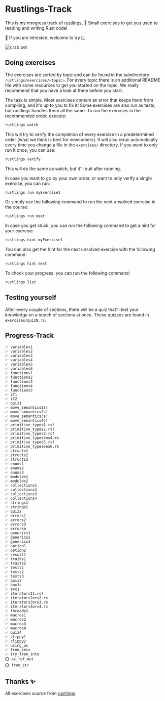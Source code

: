 # Rustlings-Track

This is my mrogress track of [rustlings](https://github.com/rust-lang/rustlings), 🦀 Small exercises to get you used to reading and writing Rust code!

📎 If you are intrested, welcome to try [it](https://github.com/rust-lang/rustlings).

![crab pet](https://i.imgur.com/LbZJgmm.gif)

## Doing exercises

The exercises are sorted by topic and can be found in the subdirectory `rustlings/exercises/<topic>`. For every topic there is an additional README file with some resources to get you started on the topic. We really recommend that you have a look at them before you start.

The task is simple. Most exercises contain an error that keeps them from compiling, and it's up to you to fix it! Some exercises are also run as tests, but rustlings handles them all the same. To run the exercises in the recommended order, execute:

```bash
rustlings watch
```

This will try to verify the completion of every exercise in a predetermined order (what we think is best for newcomers). It will also rerun automatically every time you change a file in the `exercises/` directory. If you want to only run it once, you can use:

```bash
rustlings verify
```

This will do the same as watch, but it'll quit after running.

In case you want to go by your own order, or want to only verify a single exercise, you can run:

```bash
rustlings run myExercise1
```

Or simply use the following command to run the next unsolved exercise in the course:

```bash
rustlings run next
```

In case you get stuck, you can run the following command to get a hint for your
exercise:

```bash
rustlings hint myExercise1
```

You can also get the hint for the next unsolved exercise with the following command:

```bash
rustlings hint next
```

To check your progress, you can run the following command:

```bash
rustlings list
```

## Testing yourself

After every couple of sections, there will be a quiz that'll test your knowledge on a bunch of sections at once. These quizzes are found in `exercises/quizN.rs`.

## Progress-Track

```
✅ variables1
✅ variables2
✅ variables3
✅ variables4
✅ variables5
✅ variables6
✅ functions1
✅ functions2
✅ functions3
✅ functions4
✅ functions5
✅ if1
✅ if2
✅ quiz1
✅ move_semantics1s!
✅ move_semantics2s!
✅ move_semantics3s!
✅ move_semantics4s!
✅ primitive_types1.rs!
✅ primitive_types2.rs!
✅ primitive_types3.rs!
✅ primitive_types4es4.rs
✅ primitive_types5.rs!
✅ primitive_types6es6.rs
✅ structs1
✅ structs2
✅ structs3
✅ enums1
✅ enums2
✅ enums3
✅ modules1
✅ modules2
✅ collections1
✅ collections2
✅ collections3
✅ collections4
✅ strings1
✅ strings2
✅ quiz2
✅ errors1
✅ errors2
✅ errors3
✅ errorsn
✅ generics1
✅ generics2
✅ generics3
✅ option1
✅ option2
✅ result1
✅ traits1
✅ traits2
✅ tests1
✅ tests2
✅ tests3
✅ quiz3
✅ box1s
✅ arc1
✅ iterators11.rs!
✅ iterators2ors2.rs
✅ iterators3ors3.rs
✅ iterators4ors4.rs
✅ threads1
✅ macros1
✅ macros2
✅ macros3
✅ macros4
✅ quiz4
✅ clippy1
✅ clippy2
✅ using_as
✅ from_into
✅ try_from_into
⭕️ as_ref_mut
⭕️ from_str
```

## Thanks ✨

All exercises source from [rustlings](https://github.com/rust-lang/rustlings)